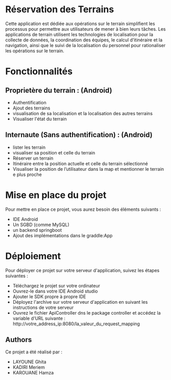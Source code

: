 
# Réservation des Terrains

Cette application est  dédiée aux opérations sur le terrain simplifient les processus pour permettre aux utilisateurs de mener à bien leurs tâches. Les applications de terrain utilisent les technologies de localisation pour la collecte de données, la coordination des équipes, le calcul d’itinéraire et la navigation, ainsi que le suivi de la localisation du personnel pour rationaliser les opérations sur le terrain.

# Fonctionnalités

## Proprietère du terrain : (Android)

- Authentification 
- Ajout des terrains 
- visualisation de sa localisation et la localisation des autres terrains
- Visualiser l'état du terrain 

## Internaute (Sans authentification) : (Android)

- lister les terrain 
- visualiser sa position et celle du terrain 
- Réserver un terrain 
- Itinéraire entre la position actuelle et celle du terrain sélectionné
- Visualiser la position de l’utilisateur dans la map et mentionner le terrain e plus proche

# Mise en place du projet

Pour mettre en place ce projet, vous aurez besoin des éléments suivants :

- IDE Android
- Un SGBD (comme MySQL)
- un backend springboot
- Ajout des implémentations dans le graddle:App
# Déploiement

Pour déployer ce projet sur votre serveur d'application, suivez les étapes suivantes :

- Téléchargez le projet sur votre ordinateur
- Ouvrez-le dans votre IDE Android studio
- Ajouter le SDK propre à propre IDE
- Déployez l'archive sur votre serveur d'application en suivant les instructions de votre serveur
- Ouvrez le fichier ApiController dns le package controller et accédez la variable d'URL suivante : http://votre_address_ip:8080/la_valeur_du_request_mapping 

## Authors

Ce projet a été réalisé par : 
- LAYOUNE Ghita 
- KADIRI Meriem 
- KAROUANE Hamza 
